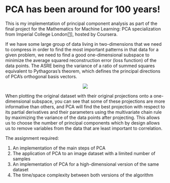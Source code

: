 # PCA has been around for 100 years!

This is my implementation of principal component analysis as part of the final project for the Mathematics for Machine Learning: PCA specialization from Imperial College London[<a href="https://www.coursera.org/account/accomplishments/certificate/PBYVD7BRK88U" title="coursera.com" rel="nofollow">1</a></li>], hosted by Coursera. 

If we have some large group of data living in two-dimensions that we need to compress in order to find the most important patterns in that data for a given problem, we need to find a good one-dimensional subspace to minimize the average squared reconstruction error (loss function) of the data points. The ASRE being the variance of a ratio of summed squares equivalent to Pythagoras’s theorem, which defines the principal directions of PCA’s orthogonal basis vectors.

<p align="center">
  <img src="https://media.giphy.com/media/lly63TqgYYsoNWhjzc/giphy.gif">
</p>

When plotting the original dataset with their original projections onto a one-dimensional subspace, you can see that some of these projections are more informative than others, and PCA will find the best projection with respect to its partial derivatives and their parameters using the multivariate chain rule by maximizing the variance of the data points after projecting. This allows us to choose the number of principal components which by design allows us to remove variables from the data that are least important to correlation. 

The assignment required:

1. An implementation of the main steps of PCA
2. The application of PCA to an image dataset with a limited number of samples
3. An implementation of PCA for a high-dimensional version of the same dataset
4. The time/space complexity between both versions of the algorithm
